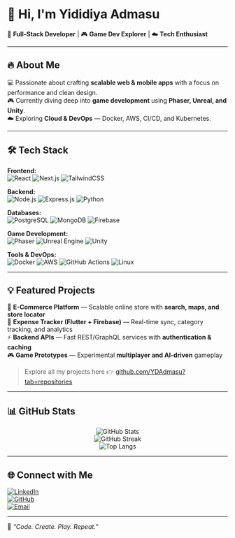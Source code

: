# 👋 Hi, I'm Yididiya Admasu  

🚀 **Full-Stack Developer** | 🎮 **Game Dev Explorer** | ☁️ **Tech Enthusiast**  

---

## 🔥 About Me  
💻 Passionate about crafting **scalable web & mobile apps** with a focus on performance and clean design.  
🎮 Currently diving deep into **game development** using **Phaser, Unreal, and Unity**.  
☁️ Exploring **Cloud & DevOps** — Docker, AWS, CI/CD, and Kubernetes.  

---

## 🛠️ Tech Stack  

**Frontend:**  
![React](https://img.shields.io/badge/React-61DAFB?logo=react&logoColor=black) 
![Next.js](https://img.shields.io/badge/Next.js-000000?logo=nextdotjs&logoColor=white)
![TailwindCSS](https://img.shields.io/badge/TailwindCSS-38B2AC?logo=tailwindcss&logoColor=white)

**Backend:**  
![Node.js](https://img.shields.io/badge/Node.js-339933?logo=node.js&logoColor=white) 
![Express.js](https://img.shields.io/badge/Express.js-000000?logo=express&logoColor=white)
![Python](https://img.shields.io/badge/Python-3776AB?logo=python&logoColor=white)

**Databases:**  
![PostgreSQL](https://img.shields.io/badge/PostgreSQL-336791?logo=postgresql&logoColor=white)
![MongoDB](https://img.shields.io/badge/MongoDB-47A248?logo=mongodb&logoColor=white)
![Firebase](https://img.shields.io/badge/Firebase-FFCA28?logo=firebase&logoColor=black)

**Game Development:**  
![Phaser](https://img.shields.io/badge/Phaser-593D88?logo=phaser&logoColor=white)
![Unreal Engine](https://img.shields.io/badge/Unreal_Engine-313131?logo=unreal-engine&logoColor=white)
![Unity](https://img.shields.io/badge/Unity-000000?logo=unity&logoColor=white)

**Tools & DevOps:**  
![Docker](https://img.shields.io/badge/Docker-2496ED?logo=docker&logoColor=white)
![AWS](https://img.shields.io/badge/AWS-232F3E?logo=amazon-aws&logoColor=white)
![GitHub Actions](https://img.shields.io/badge/GitHub_Actions-2088FF?logo=github-actions&logoColor=white)
![Linux](https://img.shields.io/badge/Linux-FCC624?logo=linux&logoColor=black)

---

## 💡 Featured Projects  

🛒 **E-Commerce Platform** — Scalable online store with **search, maps, and store locator**  
📱 **Expense Tracker (Flutter + Firebase)** — Real-time sync, category tracking, and analytics  
⚡ **Backend APIs** — Fast REST/GraphQL services with **authentication & caching**  
🎮 **Game Prototypes** — Experimental **multiplayer and AI-driven** gameplay  

> Explore all my projects here 👉 [github.com/YDAdmasu?tab=repositories](https://github.com/YDAdmasu?tab=repositories)

---

## 📊 GitHub Stats  

<div align="center">

![GitHub Stats](https://github-readme-stats.vercel.app/api?username=YDAdmasu&show_icons=true&theme=tokyonight&hide_border=true&count_private=true)  
![GitHub Streak](https://github-readme-streak-stats.herokuapp.com/?user=YDAdmasu&theme=tokyonight&hide_border=true)  
![Top Langs](https://github-readme-stats.vercel.app/api/top-langs/?username=YDAdmasu&layout=compact&theme=tokyonight&hide_border=true&hide=html,css)  

</div>

---

## 🌐 Connect with Me  

[![LinkedIn](https://img.shields.io/badge/LinkedIn-0A66C2?logo=linkedin&logoColor=white)](https://www.linkedin.com/in/yididiya-admasu/)  
[![GitHub](https://img.shields.io/badge/GitHub-181717?logo=github&logoColor=white)](https://github.com/YDAdmasu)  
[![Email](https://img.shields.io/badge/Email-EA4335?logo=gmail&logoColor=white)](mailto:yididiyaadmasu@gmail.com)

---

💬 *“Code. Create. Play. Repeat.”*  
